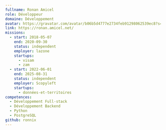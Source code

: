```yaml
---
fullname: Ronan Amicel
role: Développeur
domaine: Développement
avatar: https://gravatar.com/avatar/b06b5d4777e2734feb91298062539ec8?s=512
link: https://ronan.amicel.net/
missions:
  - start: 2018-05-07
    end: 2020-09-30
    status: independent
    employer: lazone
    startups:
      - visam
      - zam
  - start: 2022-06-01
    end: 2025-08-31
    status: independent
    employer: Scopyleft
    startups:
      - données-et-territoires
competences:
  - Développement Full-stack
  - Développement Backend
  - Python
  - PostgreSQL
github: ronnix
---
```

